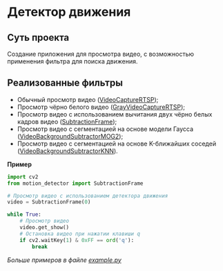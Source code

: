 # Детектор движения

## Суть проекта
Создание приложения для просмотра видео, с возможностью применения фильтра для поиска движения.

## Реализованные фильтры

- Обычный просмотр видео ([VideoCaptureRTSP](video/video.py));
- Просмотр чёрно белого видео ([GrayVideoCaptureRTSP](video/grey_video.py));
- Просмотр видео с использованием вычитания двух чёрно белых кадров видео ([SubtractionFrame](video/motion_detector.py));
- Просмотр видео с сегментацией на основе модели Гаусса ([VideoBackgroundSubtractorMOG2](video/video_background_subtractor.py));
- Просмотр видео с сегментацией на основе K-ближайших соседей ([VideoBackgroundSubtractorKNN](video/video_background_subtractor.py)).

**Пример**

```python
import cv2
from motion_detector import SubtractionFrame

# Просмотр видео с использованием детектора движения
video = SubtractionFrame(0)

while True:
    # Просмотр видео
    video.get_show()
    # Остановка видео при нажатии клавиши q 
    if cv2.waitKey(1) & 0xFF == ord('q'):
        break
```

*Больше примеров в файле [example.py](video/example.py)*
